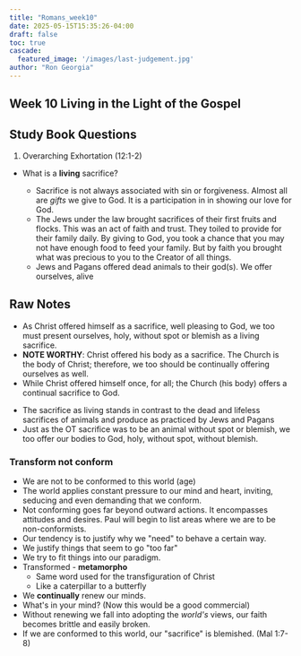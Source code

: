 ```yaml
---
title: "Romans_week10"
date: 2025-05-15T15:35:26-04:00
draft: false
toc: true
cascade:
  featured_image: '/images/last-judgement.jpg'
author: "Ron Georgia"
---
```



## Week 10 Living in the Light of the Gospel

## Study Book Questions

1. Overarching Exhortation (12:1-2)

- What is a **living** sacrifice?

    - Sacrifice is not always associated with sin or forgiveness. Almost all are *gifts* we give to God. It is a participation in in showing our love for God.
    - The Jews under the law brought sacrifices of their first fruits and flocks. This was an act of faith and trust. They toiled to provide for their family daily. By giving to God, you took a chance that you may not have enough food to feed your family. But by faith you brought what was precious to you to the Creator of all things.
    - Jews and Pagans offered dead animals to their god(s). We offer ourselves, alive


## Raw Notes

- As Christ offered himself as a sacrifice, well pleasing to God, we too must present ourselves, holy, without spot or blemish as a living sacrifice. 
- **NOTE WORTHY**: Christ offered his body as a sacrifice. The Church is the body of Christ; therefore, we too should be continually offering ourselves as well.
- While Christ offered himself once, for all; the Church (his body) offers a continual sacrifice to God.
>
>
- The sacrifice as living stands in contrast to the dead and lifeless sacrifices of animals and produce as practiced by Jews and Pagans
- Just as the OT sacrifice was to be an animal without spot or blemish, we too offer our bodies to God, holy, without spot, without blemish.

### **Transform** not **conform**

- We are not to be conformed to this world (age)
- The world applies constant pressure to our mind and heart, inviting, seducing and even demanding that we conform.
- Not conforming goes far beyond outward actions. It encompasses attitudes and desires. Paul will begin to list areas where we are to be non-conformists.
- Our tendency is to justify why we "need" to behave a certain way.
- We justify things that seem to go "too far"
- We try to fit things into our paradigm. 
- Transformed - **metamorpho**
    - Same word used for the transfiguration of Christ
    - Like a caterpillar to a butterfly
- We **continually** renew our minds.
- What's in your mind? (Now this would be a good commercial)
- Without renewing we fall into adopting the *world's* views, our faith becomes brittle and easily broken.
- If we are conformed to this world, our "sacrifice" is blemished. (Mal 1:7-8)
